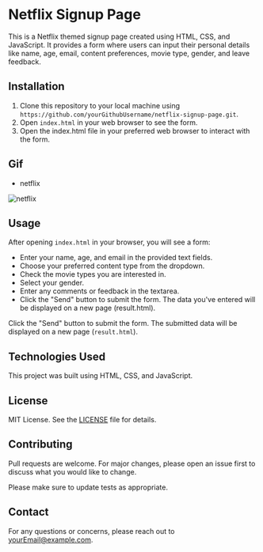 # Netflix Signup Page

This is a Netflix themed signup page created using HTML, CSS, and JavaScript. It provides a form where users can input their personal details like name, age, email, content preferences, movie type, gender, and leave feedback. 

## Installation

1. Clone this repository to your local machine using `https://github.com/yourGithubUsername/netflix-signup-page.git`.
2. Open `index.html` in your web browser to see the form.
3. Open the index.html file in your preferred web browser to interact with the form.

## Gif

- netflix
  
<img src="netflix.gif" alt="netflix">


## Usage

After opening `index.html` in your browser, you will see a form:
- Enter your name, age, and email in the provided text fields.
- Choose your preferred content type from the dropdown.
- Check the movie types you are interested in.
- Select your gender.
- Enter any comments or feedback in the textarea.
- Click the "Send" button to submit the form. The data you've entered will be displayed on a new page (result.html).

Click the "Send" button to submit the form. The submitted data will be displayed on a new page (`result.html`).

## Technologies Used

This project was built using HTML, CSS, and JavaScript.

## License

MIT License. See the [LICENSE](LICENSE.md) file for details.

## Contributing

Pull requests are welcome. For major changes, please open an issue first to discuss what you would like to change.

Please make sure to update tests as appropriate.

## Contact

For any questions or concerns, please reach out to yourEmail@example.com.
